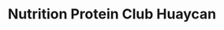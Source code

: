 ---
title: "Nutrition Protein Club Huaycan"
url: /lima/nutrition-protein-club-huaycan/
shop: alimentación sana
---